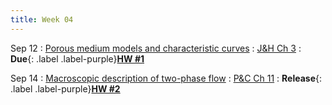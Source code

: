 ```yaml
---
title: Week 04
---
```


Sep 12
: [Porous medium models and characteristic curves](https://guoporousmedialab.github.io/HWRS505-405-2024Fall/lecture/)
  : [J&H Ch 3](https://d2l.arizona.edu/d2l/le/content/1506694/Home)
: **Due**{: .label .label-purple}[**HW #1**](#)

Sep 14
: [Macroscopic description of two-phase flow](https://guoporousmedialab.github.io/HWRS505-405-2024Fall/lecture/)
  : [P&C Ch 11](https://d2l.arizona.edu/d2l/le/content/1506694/Home)
: **Release**{: .label .label-purple}[**HW #2**](#)
